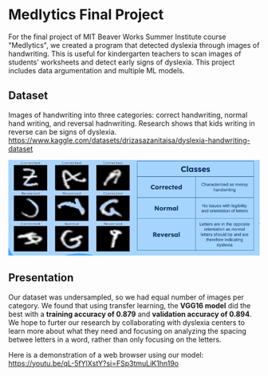 # Medlytics Final Project
For the final project of MIT Beaver Works Summer Institute course "Medlytics", we created a program that detected dyslexia through images of handwriting. This is useful for kindergarten teachers to scan images of students' worksheets and detect early signs of dyslexia. This project includes data argumentation and multiple ML models.

## Dataset
Images of handwriting into three categories: correct handwriting, normal hand writing, and reversal hadnwriting. Research shows that kids writing in reverse can be signs of dyslexia. 
https://www.kaggle.com/datasets/drizasazanitaisa/dyslexia-handwriting-dataset

![The dataset we used](https://github.com/angellicodigo/MedlyticsFinalProject/blob/main/Dataset.png)

## Presentation
Our dataset was undersampled, so we had equal number of images per category. We found that using transfer learning, the **VGG16 model** did the best with a **training accuracy of 0.879** and **validation accuracy of 0.894**. We hope to furter our research by collaborating with dyslexia centers to learn more about what they need and focusing on analyzing the spacing betwee letters in a word, rather than only focusing on the letters.

Here is a demonstration of a web browser using our model: https://youtu.be/qL-5fYlXstY?si=FSp3tmuLiK1hn19o
